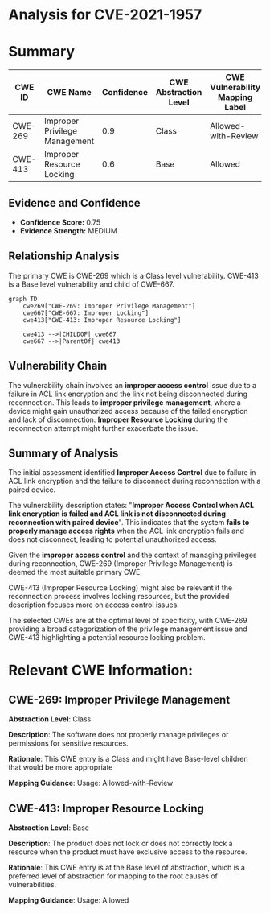 # Analysis for CVE-2021-1957

# Summary
| CWE ID | CWE Name | Confidence | CWE Abstraction Level | CWE Vulnerability Mapping Label | CWE-Vulnerability Mapping Notes |
|---|---|---|---|---|---|
| CWE-269 | Improper Privilege Management | 0.9 | Class | Allowed-with-Review | Primary CWE |
| CWE-413 | Improper Resource Locking | 0.6 | Base | Allowed | Secondary CWE |

## Evidence and Confidence

*   **Confidence Score:** 0.75
*   **Evidence Strength:** MEDIUM

## Relationship Analysis
The primary CWE is CWE-269 which is a Class level vulnerability. CWE-413 is a Base level vulnerability and child of CWE-667.

```mermaid
graph TD
    cwe269["CWE-269: Improper Privilege Management"]
    cwe667["CWE-667: Improper Locking"]
    cwe413["CWE-413: Improper Resource Locking"]

    cwe413 -->|CHILDOF| cwe667
    cwe667 -->|ParentOf| cwe413
```

## Vulnerability Chain
The vulnerability chain involves an **improper access control** issue due to a failure in ACL link encryption and the link not being disconnected during reconnection. This leads to **improper privilege management**, where a device might gain unauthorized access because of the failed encryption and lack of disconnection. **Improper Resource Locking** during the reconnection attempt might further exacerbate the issue.

## Summary of Analysis
The initial assessment identified **Improper Access Control** due to failure in ACL link encryption and the failure to disconnect during reconnection with a paired device.

The vulnerability description states: "**Improper Access Control when ACL link encryption is failed and ACL link is not disconnected during reconnection with paired device**". This indicates that the system **fails to properly manage access rights** when the ACL link encryption fails and does not disconnect, leading to potential unauthorized access.

Given the **improper access control** and the context of managing privileges during reconnection, CWE-269 (Improper Privilege Management) is deemed the most suitable primary CWE.

CWE-413 (Improper Resource Locking) might also be relevant if the reconnection process involves locking resources, but the provided description focuses more on access control issues.

The selected CWEs are at the optimal level of specificity, with CWE-269 providing a broad categorization of the privilege management issue and CWE-413 highlighting a potential resource locking problem.

# Relevant CWE Information:

## CWE-269: Improper Privilege Management

**Abstraction Level**: Class

**Description**: The software does not properly manage privileges or permissions for sensitive resources.

**Rationale**: This CWE entry is a Class and might have Base-level children that would be more appropriate

**Mapping Guidance**: Usage: Allowed-with-Review

## CWE-413: Improper Resource Locking

**Abstraction Level**: Base

**Description**: The product does not lock or does not correctly lock a resource when the product must have exclusive access to the resource.

**Rationale**: This CWE entry is at the Base level of abstraction, which is a preferred level of abstraction for mapping to the root causes of vulnerabilities.

**Mapping Guidance**: Usage: Allowed
